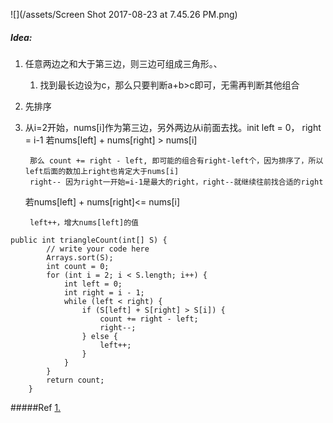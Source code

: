 ![](/assets/Screen Shot 2017-08-23 at 7.45.26 PM.png)

##### Idea:

1. 任意两边之和大于第三边，则三边可组成三角形。、
   1. 找到最长边设为c，那么只要判断a+b&gt;c即可，无需再判断其他组合
2. 先排序 
3. 从i=2开始，nums\[i\]作为第三边，另外两边从i前面去找。init left = 0， right = i-1
    若nums\[left\] + nums\[right\] &gt; nums\[i\]
   ```
    那么 count += right - left, 即可能的组合有right-left个，因为排序了，所以left后面的数加上right也肯定大于nums[i]
    right-- 因为right一开始=i-1是最大的right，right--就继续往前找合适的right
   ```

    若nums\[left\] + nums\[right\]&lt;= nums\[i\]
   ```
    left++，增大nums[left]的值
   ```

```
public int triangleCount(int[] S) {
        // write your code here
        Arrays.sort(S);
        int count = 0;
        for (int i = 2; i < S.length; i++) {
            int left = 0;
            int right = i - 1;
            while (left < right) {
                if (S[left] + S[right] > S[i]) {
                    count += right - left;
                    right--;
                } else {
                    left++;
                }
            }
        }
        return count;
    }
```

#####Ref
[1.](http://www.cnblogs.com/Dylan-Java-NYC/p/6362616.html)



